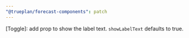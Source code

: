 ```yaml
---
"@trueplan/forecast-components": patch
---
```


[Toggle]: add prop to show the label text. `showLabelText` defaults to true.
